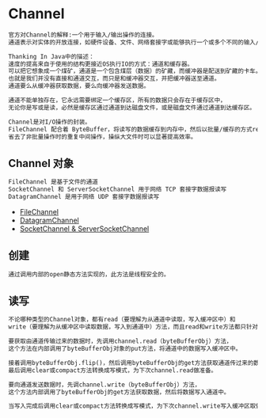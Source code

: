 # Channel
```md
官方对Channel的解释:一个用于输入/输出操作的连接。
通道表示对实体的开放连接，如硬件设备、文件、网络套接字或能够执行一个或多个不同的输入/输出操作的程序组件，例如读取或写入。
```
```md
Thanking In Java中的描述：
速度的提高来自于使用的结构更接近OS执行IO的方式：通道和缓存器。
可以把它想象成一个煤矿，通道是一个包含煤层（数据）的矿藏，而缓冲器是配送到矿藏的卡车。卡车载满煤而归，我们再从卡车上获得煤炭。
也就是我们并没有直接和通道交互，而只是和缓冲器交互，并把缓冲器送至通道。
通道要么从缓冲器获取数据，要么向缓冲器发送数据。
```
```md
通道不能单独存在，它永远需要绑定一个缓存区，所有的数据只会存在于缓存区中，
无论你是写或是读，必然是缓存区通过通道到达磁盘文件，或是磁盘文件通过通道到达缓存区。
```
```md
Channel是对I/O操作的封装。
FileChannel 配合着 ByteBuffer，将读写的数据缓存到内存中，然后以批量/缓存的方式read/write，
省去了非批量操作时的重复中间操作，操纵大文件时可以显著提高效率。
```
## Channel 对象
```md
FileChannel 是基于文件的通道
SocketChannel 和 ServerSocketChannel 用于网络 TCP 套接字数据报读写
DatagramChannel 是用于网络 UDP 套接字数据报读写
```
* [FileChannel](FileChannel.md)
* [DatagramChannel](DatagramChannel.md)
* [SocketChannel & ServerSocketChannel](SocketChannel.md)

## 创建
```md
通过调用内部的open静态方法实现的，此方法是线程安全的。
```

## 读写
```md
不论哪种类型的Channel对象，都有read（要理解为从通道中读取，写入缓冲区中）和 
write（要理解为从缓冲区中读取数据，写入到通道中）方法，而且read和write方法都只针对ByteBuffer对象。
```
```md
要获取由通道传输过来的数据时，先调用channel.read（byteBufferObj）方法，
这个方法在内部调用了byteBufferObj对象的put方法，将通道中的数据写入缓冲区中。

接着调用byteBufferObj.flip()，然后调用byteBufferObj的get方法获取通道传过来的数据，
最后调用clear或compact方法转换成写模式，为下次channel.read做准备。
```
```md
要向通道发送数据时，先调channel.write（byteBufferObj）方法，
这个方法内部调用了byteBufferObj的get方法获取数据，然后将数据写入通道中。

当写入完成后调用clear或compact方法转换成写模式，为下次channel.write写入缓冲区取做准备。
```
